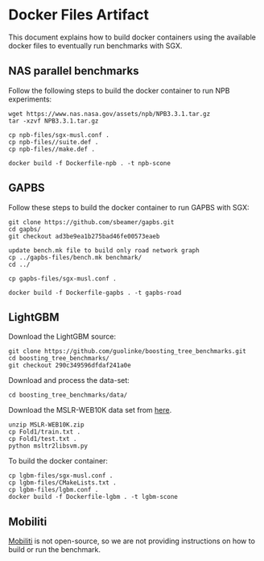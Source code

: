 # Docker Files Artifact

This document explains how to build docker containers using the available docker files to eventually run
benchmarks with SGX.

## NAS parallel benchmarks

Follow the following steps to build the docker container to run NPB experiments:

```
wget https://www.nas.nasa.gov/assets/npb/NPB3.3.1.tar.gz
tar -xzvf NPB3.3.1.tar.gz

cp npb-files/sgx-musl.conf .
cp npb-files//suite.def .
cp npb-files//make.def .

docker build -f Dockerfile-npb . -t npb-scone
```

## GAPBS

Follow these steps to build the docker container to run GAPBS with SGX:

```
git clone https://github.com/sbeamer/gapbs.git
cd gapbs/
git checkout ad3be9ea1b275bad46fe00573eaeb

update bench.mk file to build only road network graph
cp ../gapbs-files/bench.mk benchmark/
cd ../

cp gapbs-files/sgx-musl.conf .

docker build -f Dockerfile-gapbs . -t gapbs-road
```

## LightGBM

Download the LightGBM source:

```
git clone https://github.com/guolinke/boosting_tree_benchmarks.git
cd boosting_tree_benchmarks/
git checkout 290c349596dfdaf241a0e
```

Download and process the data-set:

```
cd boosting_tree_benchmarks/data/
```

Download the MSLR-WEB10K data set from [here](https://www.microsoft.com/en-us/research/project/mslr/).

```
unzip MSLR-WEB10K.zip
cp Fold1/train.txt .
cp Fold1/test.txt .
python msltr2libsvm.py 
```
To build the docker container:

```
cp lgbm-files/sgx-musl.conf .
cp lgbm-files/CMakeLists.txt .
cp lgbm-files/lgbm.conf .
docker build -f Dockerfile-lgbm . -t lgbm-scone
```

## Mobiliti

[Mobiliti](https://crd.lbl.gov/departments/computer-science/cag/research/mobiliti/) is not open-source, so we are not providing instructions on how to build or run the benchmark.

